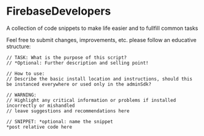 # FirebaseDevelopers
A collection of code snippets to make life easier and to fullfill common tasks

Feel free to submit changes, improvements, etc. please follow an educative structure:
```
// TASK: What is the purpose of this script?
// *Optional: Further description and selling point!

// How to use:
// Describe the basic install location and instructions, should this be instanced everywhere or used only in the adminSdk?

// WARNING:
// Highlight any critical information or problems if installed incorrectly or mishandled
// leave suggestions and recommendations here

// SNIPPET: *optional: name the snippet
*post relative code here
```
